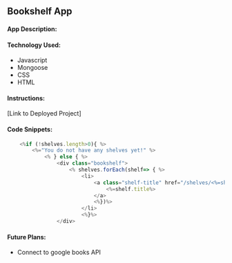 ## Bookshelf App

#### App Description:


#### Technology Used:
* Javascript
* Mongoose
* CSS
* HTML

#### Instructions:

[Link to Deployed Project]

#### Code Snippets:

```Javascript
    <%if (!shelves.length>0){ %>
        <%="You do not have any shelves yet!" %>
            <% } else { %>
                <div class="bookshelf">
                    <% shelves.forEach(shelf=> { %>
                        <li>
                            <a class="shelf-title" href="/shelves/<%=shelf._id %>">
                                <%=shelf.title%>
                            </a>
                            <%})%>
                        </li>
                        <%}%>
                </div>
```

#### Future Plans:
* Connect to google books API

